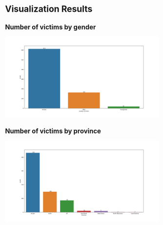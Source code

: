 # Visualization Results

## Number of victims by gender

![Women: 613, Men: 163, Transgender: 18](../docs/victims_by_gender.png)

## Number of victims by province

![Punjab: 432, Sindh: 149, KP: 86, Islamabad: 10, Balochistan: 9, North Waziristan: 1, Azad Kashmir: 1](../docs/victims_by_province.png)